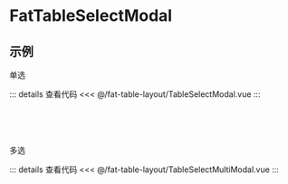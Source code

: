 # FatTableSelectModal

## 示例

<script setup>
  import Modal from './TableSelectModal.vue'
  import ModalMulti from './TableSelectMultiModal.vue'

</script>

单选

<ClientOnly>
  <div class="wk-demo"><Modal /></div>
</ClientOnly>

::: details 查看代码
<<< @/fat-table-layout/TableSelectModal.vue
:::

<br>
<br>
<br>

多选

<ClientOnly>
  <div class="wk-demo"><ModalMulti /></div>
</ClientOnly>

::: details 查看代码
<<< @/fat-table-layout/TableSelectMultiModal.vue
:::
